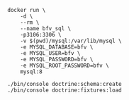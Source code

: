     docker run \
        -d \
        --rm \
        --name bfv_sql \
        -p3106:3306 \
        -v $(pwd)/mysql:/var/lib/mysql \
        -e MYSQL_DATABASE=bfv \
        -e MYSQL_USER=bfv \
        -e MYSQL_PASSWORD=bfv \
        -e MYSQL_ROOT_PASSWORD=bfv \
        mysql:8

    ./bin/console doctrine:schema:create
    ./bin/console doctrine:fixtures:load
